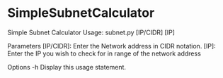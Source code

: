 # SimpleSubnetCalculator
Simple Subnet Calculator
        Usage: subnet.py [IP/CIDR] [IP]

Parameters
        [IP/CIDR]:       Enter the Network address in CIDR notation.
        [IP]:            Enter the IP you wish to check for in range of the network address

Options
        -h               Display this usage statement.
